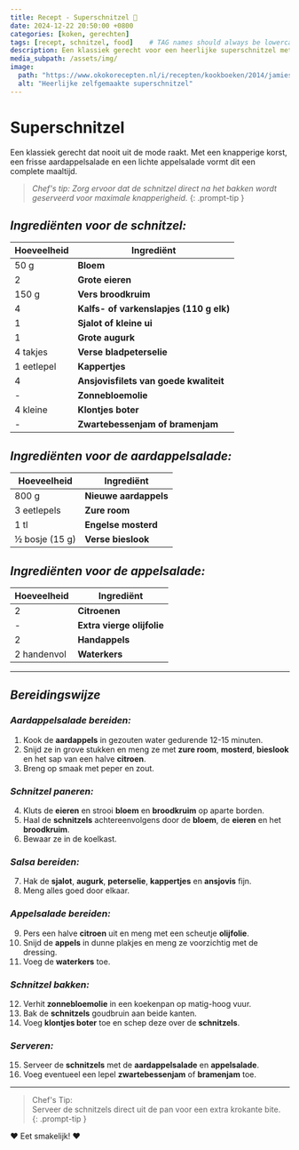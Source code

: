```yaml
---
title: Recept - Superschnitzel 🐔 
date: 2024-12-22 20:50:00 +0800
categories: [koken, gerechten]
tags: [recept, schnitzel, food]    # TAG names should always be lowercase
description: Een klassiek gerecht voor een heerlijke superschnitzel met aardappel- en appelsalade. Perfect voor een uitgebreide maaltijd.
media_subpath: /assets/img/
image:
  path: "https://www.okokorecepten.nl/i/recepten/kookboeken/2014/jamies-comfort-food/jamie-oliver-superschnitzel-500.jpg"
  alt: "Heerlijke zelfgemaakte superschnitzel"
---
```


# Superschnitzel

Een klassiek gerecht dat nooit uit de mode raakt. Met een knapperige korst, een frisse aardappelsalade en een lichte appelsalade vormt dit een complete maaltijd.

> _Chef's tip: Zorg ervoor dat de schnitzel direct na het bakken wordt geserveerd voor maximale knapperigheid._
{: .prompt-tip }

## _Ingrediënten voor de schnitzel:_

| Hoeveelheid         | Ingrediënt                  |
|---------------------|-----------------------------|
| 50 g               | **Bloem**                   |
| 2                 | **Grote eieren**            |
| 150 g              | **Vers broodkruim**         |
| 4                  | **Kalfs- of varkenslapjes (110 g elk)** |
| 1                  | **Sjalot of kleine ui**     |
| 1                  | **Grote augurk**           |
| 4 takjes           | **Verse bladpeterselie**    |
| 1 eetlepel         | **Kappertjes**              |
| 4                  | **Ansjovisfilets van goede kwaliteit** |
| -                 | **Zonnebloemolie**          |
| 4 kleine           | **Klontjes boter**         |
| -                 | **Zwartebessenjam of bramenjam** |

## _Ingrediënten voor de aardappelsalade:_

| Hoeveelheid         | Ingrediënt                  |
|---------------------|-----------------------------|
| 800 g              | **Nieuwe aardappels**       |
| 3 eetlepels        | **Zure room**               |
| 1 tl               | **Engelse mosterd**         |
| ½ bosje (15 g)     | **Verse bieslook**          |

## _Ingrediënten voor de appelsalade:_

| Hoeveelheid         | Ingrediënt                  |
|---------------------|-----------------------------|
| 2                  | **Citroenen**               |
| -                 | **Extra vierge olijfolie**   |
| 2                  | **Handappels**              |
| 2 handenvol       | **Waterkers**               |

---

## _Bereidingswijze_

### _Aardappelsalade bereiden:_
1. Kook de **aardappels** in gezouten water gedurende 12-15 minuten.  
2. Snijd ze in grove stukken en meng ze met **zure room**, **mosterd**, **bieslook** en het sap van een halve **citroen**.  
3. Breng op smaak met peper en zout.  

### _Schnitzel paneren:_
4. Kluts de **eieren** en strooi **bloem** en **broodkruim** op aparte borden.  
5. Haal de **schnitzels** achtereenvolgens door de **bloem**, de **eieren** en het **broodkruim**.  
6. Bewaar ze in de koelkast.  

### _Salsa bereiden:_
7. Hak de **sjalot**, **augurk**, **peterselie**, **kappertjes** en **ansjovis** fijn.  
8. Meng alles goed door elkaar.  

### _Appelsalade bereiden:_
9. Pers een halve **citroen** uit en meng met een scheutje **olijfolie**.  
10. Snijd de **appels** in dunne plakjes en meng ze voorzichtig met de dressing.  
11. Voeg de **waterkers** toe.  

### _Schnitzel bakken:_
12. Verhit **zonnebloemolie** in een koekenpan op matig-hoog vuur.  
13. Bak de **schnitzels** goudbruin aan beide kanten.  
14. Voeg **klontjes boter** toe en schep deze over de **schnitzels**.  

### _Serveren:_
15. Serveer de **schnitzels** met de **aardappelsalade** en **appelsalade**.  
16. Voeg eventueel een lepel **zwartebessenjam** of **bramenjam** toe.  

---

> Chef's Tip:  
   Serveer de schnitzels direct uit de pan voor een extra krokante bite.  
{: .prompt-tip }

❤️ Eet smakelijk! ❤️